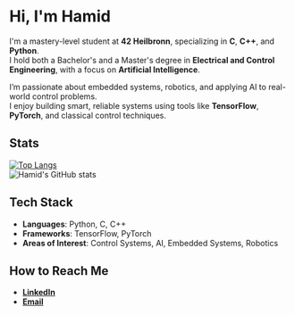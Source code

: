 # Hi, I'm Hamid

I'm a mastery-level student at **42 Heilbronn**, specializing in **C**, **C++**, and **Python**.  
I hold both a Bachelor's and a Master's degree in **Electrical and Control Engineering**, with a focus on **Artificial Intelligence**.

I’m passionate about embedded systems, robotics, and applying AI to real-world control problems.  
I enjoy building smart, reliable systems using tools like **TensorFlow**, **PyTorch**, and classical control techniques.

## Stats
[![Top Langs](https://github-readme-stats.vercel.app/api/top-langs/?username=hamidthri&theme=react&layout=compact&langs_count=8&hide=javascript,html,scss,css&hide_border=true)](https://github.com/anuraghazra/github-readme-stats)  
![Hamid's GitHub stats](https://github-readme-stats.vercel.app/api?username=hamidthri&show_icons=true&theme=transparent)

## Tech Stack
- **Languages**: Python, C, C++
- **Frameworks**: TensorFlow, PyTorch
- **Areas of Interest**: Control Systems, AI, Embedded Systems, Robotics


## How to Reach Me
- [**LinkedIn**](https://www.linkedin.com/in/hamiid-taheri/)
- [**Email**](mailto:taheri.hamiid@gmail.com)
